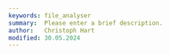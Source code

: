 ```yaml
---
keywords: file_analyser
summary:  Please enter a brief description.
author:   Christoph Hart
modified: 30.05.2024
---
```

  
